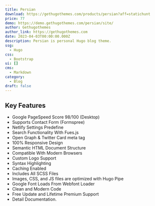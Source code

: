 ```yaml
---
title: Persian
download: https://gethugothemes.com/products/persian?aff=statichunt
price: 77
demo: https://demo.gethugothemes.com/persian/site/
author: Gethugothemes
author_link: https://gethugothemes.com
date: 2023-04-03T00:00:00.000Z
description: Persian is personal Hugo blog theme.
ssg:
  - Hugo
css:
  - Bootstrap
ui: []
cms:
  - Markdown
category:
  - Blog
draft: false
---
```

## Key Features

- Google PageSpeed Score 98/100 (Desktop)
- Supports Contact Form (Formspree)
- Netlify Settings Predefine
- Search Functionality With Fues.js
- Open Graph & Twitter Card meta tag
- 100% Responsive Design
- Semantic HTML Document Structure
- Compatible With Modern Browsers
- Custom Logo Support
- Syntax Highlighting
- Caching Enabled
- Includes All SCSS Files
- Images, CSS, and JS files are optimized with Hugo Pipe
- Google Font Loads From Webfont Loader
- Clean and Modern Code
- Free Update and Lifetime Premium Support
- Detail Documentation.

